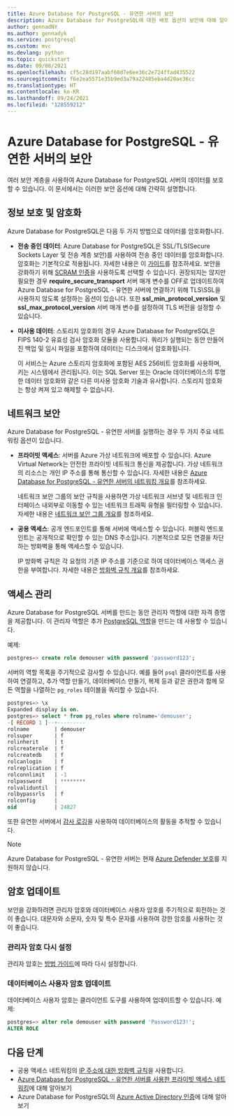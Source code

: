 ```yaml
---
title: Azure Database for PostgreSQL - 유연한 서버의 보안
description: Azure Database for PostgreSQL에 대한 배포 옵션의 보안에 대해 알아보기
author: gennadNY
ms.author: gennadyk
ms.service: postgresql
ms.custom: mvc
ms.devlang: python
ms.topic: quickstart
ms.date: 09/08/2021
ms.openlocfilehash: cf5c28d197aabf60d7e6ee36c2e724ffad435522
ms.sourcegitcommit: f6e2ea5571e35b9ed3a79a22485eba4d20ae36cc
ms.translationtype: HT
ms.contentlocale: ko-KR
ms.lasthandoff: 09/24/2021
ms.locfileid: "128559212"
---
```

# <a name="security-in-azure-database-for-postgresql---flexible-server"></a>Azure Database for PostgreSQL - 유연한 서버의 보안

여러 보안 계층을 사용하여 Azure Database for PostgreSQL 서버의 데이터를 보호할 수 있습니다. 이 문서에서는 이러한 보안 옵션에 대해 간략히 설명합니다.

## <a name="information-protection-and-encryption"></a>정보 보호 및 암호화

Azure Database for PostgreSQL은 다음 두 가지 방법으로 데이터를 암호화합니다.

- **전송 중인 데이터**: Azure Database for PostgreSQL은 SSL/TLS(Secure Sockets Layer 및 전송 계층 보안)를 사용하여 전송 중인 데이터를 암호화합니다. 암호화는 기본적으로 적용됩니다. 자세한 내용은 이 [가이드](how-to-connect-tls-ssl.md)를 참조하세요. 보안을 강화하기 위해 [SCRAM 인증](how-to-connect-scram.md)을 사용하도록 선택할 수 있습니다.
 권장되지는 않지만 필요한 경우 **require_secure_transport** 서버 매개 변수를 OFF로 업데이트하여 Azure Database for PostgreSQL - 유연한 서버에 연결하기 위해 TLS\SSL을 사용하지 않도록 설정하는 옵션이 있습니다. 또한 **ssl_min_protocol_version** 및 **ssl_max_protocol_version** 서버 매개 변수를 설정하여 TLS 버전을 설정할 수 있습니다.

- **미사용 데이터**: 스토리지 암호화의 경우 Azure Database for PostgreSQL은 FIPS 140-2 유효성 검사 암호화 모듈을 사용합니다. 쿼리가 실행되는 동안 만들어진 백업 및 임시 파일을 포함하여 데이터는 디스크에서 암호화됩니다. 

  이 서비스는 Azure 스토리지 암호화에 포함된 AES 256비트 암호화를 사용하며, 키는 시스템에서 관리됩니다. 이는 SQL Server 또는 Oracle 데이터베이스의 투명한 데이터 암호화와 같은 다른 미사용 암호화 기술과 유사합니다. 스토리지 암호화는 항상 켜져 있고 해제할 수 없습니다.


## <a name="network-security"></a>네트워크 보안

Azure Database for PostgreSQL - 유연한 서버를 실행하는 경우 두 가지 주요 네트워킹 옵션이 있습니다.

- **프라이빗 액세스**: 서버를 Azure 가상 네트워크에 배포할 수 있습니다. Azure Virtual Network는 안전한 프라이빗 네트워크 통신을 제공합니다. 가상 네트워크의 리소스는 개인 IP 주소를 통해 통신할 수 있습니다. 자세한 내용은 [Azure Database for PostgreSQL - 유연한 서버의 네트워킹 개요](concepts-networking.md)를 참조하세요.

  네트워크 보안 그룹의 보안 규칙을 사용하면 가상 네트워크 서브넷 및 네트워크 인터페이스 내외부로 이동할 수 있는 네트워크 트래픽 유형을 필터링할 수 있습니다. 자세한 내용은 [네트워크 보안 그룹 개요](../../virtual-network/network-security-groups-overview.md)를 참조하세요.

- **공용 액세스**: 공개 엔드포인트를 통해 서버에 액세스할 수 있습니다. 퍼블릭 엔드포인트는 공개적으로 확인할 수 있는 DNS 주소입니다. 기본적으로 모든 연결을 차단하는 방화벽을 통해 액세스할 수 있습니다. 

  IP 방화벽 규칙은 각 요청의 기존 IP 주소를 기준으로 하여 데이터베이스 액세스 권한을 부여합니다. 자세한 내용은 [방화벽 규칙 개요](concepts-firewall-rules.md)를 참조하세요.

## <a name="access-management"></a>액세스 관리

Azure Database for PostgreSQL 서버를 만드는 동안 관리자 역할에 대한 자격 증명을 제공합니다. 이 관리자 역할은 추가 [PostgreSQL 역할](https://www.postgresql.org/docs/current/user-manag.html)을 만드는 데 사용할 수 있습니다.

예제:

```SQL
postgres=> create role demouser with password 'password123';
```

서버의 역할 목록을 주기적으로 감사할 수 있습니다. 예를 들어 `psql` 클라이언트를 사용하여 연결하고, 추가 역할 만들기, 데이터베이스 만들기, 복제 등과 같은 권한과 함께 모든 역할을 나열하는 `pg_roles` 테이블을 쿼리할 수 있습니다. 

```SQL
postgres=> \x
Expanded display is on.
postgres=> select * from pg_roles where rolname='demouser';
-[ RECORD 1 ]--+---------
rolname        | demouser
rolsuper       | f
rolinherit     | t
rolcreaterole  | f
rolcreatedb    | f
rolcanlogin    | f
rolreplication | f
rolconnlimit   | -1
rolpassword    | ********
rolvaliduntil  |
rolbypassrls   | f
rolconfig      |
oid            | 24827

```

또한 유연한 서버에서 [감사 로깅](../concepts-audit.md)을 사용하여 데이터베이스의 활동을 추적할 수 있습니다. 

> [!NOTE]
> Azure Database for PostgreSQL - 유연한 서버는 현재 [Azure Defender 보호](../../security-center/azure-defender.md)를 지원하지 않습니다. 

## <a name="updating-passwords"></a>암호 업데이트

보안을 강화하려면 관리자 암호와 데이터베이스 사용자 암호를 주기적으로 회전하는 것이 좋습니다. 대문자와 소문자, 숫자 및 특수 문자를 사용하여 강한 암호를 사용하는 것이 좋습니다.

### <a name="reset-administrator-password"></a>관리자 암호 다시 설정

관리자 암호는 [방법 가이드](./how-to-manage-server-portal.md#reset-admin-password)에 따라 다시 설정합니다.

### <a name="update-database-user-password"></a>데이터베이스 사용자 암호 업데이트

데이터베이스 사용자 암호는 클라이언트 도구를 사용하여 업데이트할 수 있습니다. 예제:
```SQL
postgres=> alter role demouser with password 'Password123!';
ALTER ROLE
```
## <a name="next-steps"></a>다음 단계
- 공용 액세스 네트워킹의 [IP 주소에 대한 방화벽 규칙](concepts-firewall-rules.md)을 사용합니다.
- [Azure Database for PostgreSQL - 유연한 서버를 사용한 프라이빗 액세스 네트워킹](concepts-networking.md)에 대해 알아보기
- Azure Database for PostgreSQL의 [Azure Active Directory 인증](../concepts-aad-authentication.md)에 대해 알아보기